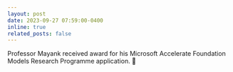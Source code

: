 ```yaml
---
layout: post
date: 2023-09-27 07:59:00-0400
inline: true
related_posts: false
---
```


Professor Mayank received award for his Microsoft Accelerate Foundation Models Research Programme application. 🎉